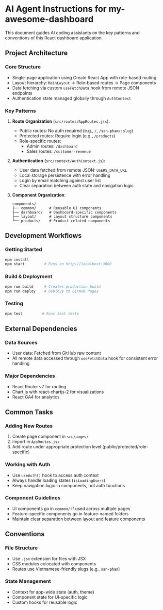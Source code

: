 # AI Agent Instructions for my-awesome-dashboard

This document guides AI coding assistants on the key patterns and conventions of this React dashboard application.

## Project Architecture

### Core Structure
- Single-page application using Create React App with role-based routing
- Layout hierarchy: `MainLayout` → Role-based routes → Page components
- Data fetching via custom `useFetchData` hook from remote JSON endpoints
- Authentication state managed globally through `AuthContext`

### Key Patterns

1. **Route Organization** (`src/routes/AppRoutes.jsx`):
   - Public routes: No auth required (e.g., `/`, `/san-pham/:slug`)
   - Protected routes: Require login (e.g., `/products`)
   - Role-specific routes:
     - Admin routes: `/dashboard`
     - Sales routes: `/customer-revenue`

2. **Authentication** (`src/context/AuthContext.js`):
   - User data fetched from remote JSON: `USERS_DATA_URL`
   - Local storage persistence with error handling
   - Login by email matching against user list
   - Clear separation between auth state and navigation logic

3. **Component Organization**:
   ```
   components/
   ├── common/      # Reusable UI components
   ├── dashboard/   # Dashboard-specific components
   ├── layout/      # Layout structure components
   └── products/    # Product-related components
   ```

## Development Workflows

### Getting Started
```bash
npm install
npm start         # Runs on http://localhost:3000
```

### Build & Deployment
```bash
npm run build     # Creates production build
npm run deploy    # Deploys to GitHub Pages
```

### Testing
```bash
npm test         # Runs Jest tests
```

## External Dependencies

### Data Sources
- User data: Fetched from GitHub raw content
- All remote data accessed through `useFetchData` hook for consistent error handling

### Major Dependencies
- React Router v7 for routing
- Chart.js with react-chartjs-2 for visualizations
- React GA4 for analytics

## Common Tasks

### Adding New Routes
1. Create page component in `src/pages/`
2. Import in `AppRoutes.jsx`
3. Add route under appropriate protection level (public/protected/role-specific)

### Working with Auth
- Use `useAuth()` hook to access auth context
- Always handle loading states (`isLoadingUsers`)
- Keep navigation logic in components, not auth functions

### Component Guidelines
- UI components go in `common/` if used across multiple pages
- Feature-specific components go in feature-named folders
- Maintain clear separation between layout and feature components

## Conventions

### File Structure
- Use `.jsx` extension for files with JSX
- CSS modules colocated with components
- Routes use Vietnamese-friendly slugs (e.g., `san-pham`)

### State Management
- Context for app-wide state (auth, theme)
- Component state for UI-specific logic
- Custom hooks for reusable logic